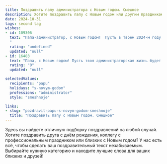 ```yaml
---
title: Поздравить папу администратора с Новым годом. Смешное
description: Хотите поздравить папу с Новым годом или другим праздником? Наш ИИ создаст незабываемое поздравление, а вы обязательно выделитесь среди других.  
date: 2024-10-31
tags: second tag
wishes:
- id: 109306
  text: "Папа-администратор, с Новым годом!  Пусть в твоем 2024-м году будет столько же порядка, сколько ты наводишь на рабочем столе, и столько же веселья, сколько багов ты успеваешь исправлять за день! Желаю тебе крепкого здоровья, чтобы хватило сил рулить всей семьёй и успешно решать любые, даже самые нестандартные задачи, как будто это очередной запрос от пользователя!  С Новым годом!
  "
  rating: "undefined"
  updated: "null"
- id: 16483
  text: "Папа, с Новым годом! Пусть твоя администраторская жизнь будет такой же слаженной, как наш семейный бюджет, и пусть твои решения будут такими же быстрыми, как наша семейная стирка! Пусть каждый твой день будет наполнен не только рабочими задачами, но и домашними радостями. И помни, что ты – главный администратор нашего счастья! С Новым годом, Пап!"
  rating: "0"
  updated: "null"

selectedValues:
  recipients: "papu"
  holidays: "s-novym-godom"
  professions: "administrator"
  style: "smeshnoje"

links:
- slug: "pozdravit-papu-s-novym-godom-smeshnoje"
  title: "Поздравить папу с Новым годом. Смешное"
---
```


Здесь вы найдете отличную подборку поздравлений на любой случай. 
Хотите поздравить друга с днём рождения, коллегу с профессиональным праздником или близких с Новым годом? У нас есть всё, чтобы сделать ваш поздравительный текст незабываемым. Выбирайте нужную категорию и находите лучшие слова для ваших близких и друзей!

